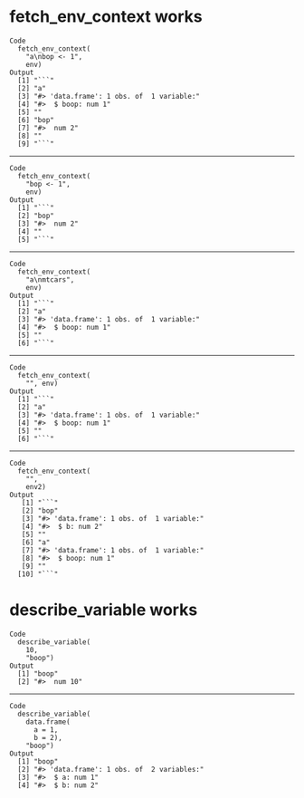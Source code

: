 # fetch_env_context works

    Code
      fetch_env_context(
        "a\nbop <- 1",
        env)
    Output
      [1] "```"                                    
      [2] "a"                                      
      [3] "#> 'data.frame': 1 obs. of  1 variable:"
      [4] "#>  $ boop: num 1"                      
      [5] ""                                       
      [6] "bop"                                    
      [7] "#>  num 2"                              
      [8] ""                                       
      [9] "```"                                    

---

    Code
      fetch_env_context(
        "bop <- 1",
        env)
    Output
      [1] "```"      
      [2] "bop"      
      [3] "#>  num 2"
      [4] ""         
      [5] "```"      

---

    Code
      fetch_env_context(
        "a\nmtcars",
        env)
    Output
      [1] "```"                                    
      [2] "a"                                      
      [3] "#> 'data.frame': 1 obs. of  1 variable:"
      [4] "#>  $ boop: num 1"                      
      [5] ""                                       
      [6] "```"                                    

---

    Code
      fetch_env_context(
        "", env)
    Output
      [1] "```"                                    
      [2] "a"                                      
      [3] "#> 'data.frame': 1 obs. of  1 variable:"
      [4] "#>  $ boop: num 1"                      
      [5] ""                                       
      [6] "```"                                    

---

    Code
      fetch_env_context(
        "",
        env2)
    Output
       [1] "```"                                    
       [2] "bop"                                    
       [3] "#> 'data.frame': 1 obs. of  1 variable:"
       [4] "#>  $ b: num 2"                         
       [5] ""                                       
       [6] "a"                                      
       [7] "#> 'data.frame': 1 obs. of  1 variable:"
       [8] "#>  $ boop: num 1"                      
       [9] ""                                       
      [10] "```"                                    

# describe_variable works

    Code
      describe_variable(
        10,
        "boop")
    Output
      [1] "boop"      
      [2] "#>  num 10"

---

    Code
      describe_variable(
        data.frame(
          a = 1,
          b = 2),
        "boop")
    Output
      [1] "boop"                                    
      [2] "#> 'data.frame': 1 obs. of  2 variables:"
      [3] "#>  $ a: num 1"                          
      [4] "#>  $ b: num 2"                          

